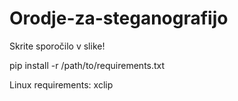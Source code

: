 # Orodje-za-steganografijo
Skrite sporočilo v slike!

pip install -r /path/to/requirements.txt

Linux requirements: xclip
